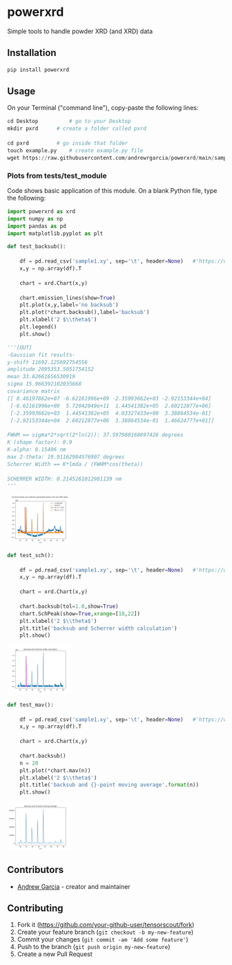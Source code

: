 # powerxrd
Simple tools to handle powder XRD (and XRD) data

## Installation

```bash
pip install powerxrd
```
## Usage
On your Terminal ("command line"), copy-paste the following lines:
```python 
cd Desktop   		# go to your Desktop
mkdir pxrd		# create a folder called pxrd

cd pxrd 		# go inside that folder
touch example.py  	# create example.py file
wget https://raw.githubusercontent.com/andrewrgarcia/powerxrd/main/sample1.xy	# download sample1.xy file
```

### Plots from tests/test_module

Code shows basic application of this module. On a blank Python file, type the following:


```python
import powerxrd as xrd
import numpy as np
import pandas as pd
import matplotlib.pyplot as plt
```

```python
def test_backsub():
    
    df = pd.read_csv('sample1.xy', sep='\t', header=None)   #'https://www.statology.org/pandas-read-text-file/'
    x,y = np.array(df).T

    chart = xrd.Chart(x,y)

    chart.emission_lines(show=True)
    plt.plot(x,y,label='no backsub')
    plt.plot(*chart.backsub(),label='backsub')
    plt.xlabel('2 $\\theta$')
    plt.legend()
    plt.show()
```


```python
'''[OUT]
-Gaussian fit results-
y-shift 11692.125692754556
amplitude 2095353.5051754152
mean 33.62661656530919
sigma 15.966392102035668
covariance matrix 
[[ 8.46197862e+07 -6.62161996e+09 -2.35993662e+03 -2.92153344e+04]
 [-6.62161996e+09  5.72042049e+11  1.44541382e+05  2.60212877e+06]
 [-2.35993662e+03  1.44541382e+05  4.03327433e+00  3.38864534e-01]
 [-2.92153344e+04  2.60212877e+06  3.38864534e-01  1.46624777e+01]]

FWHM == sigma*2*sqrt(2*ln(2)): 37.597980168697426 degrees
K (shape factor): 0.9
K-alpha: 0.15406 nm 
max 2-theta: 19.91162984576907 degrees
Scherrer Width == K*lmda / (FWHM*cos(theta))

SCHERRER WIDTH: 0.2145261012981139 nm
'''
```
<img src="https://github.com/andrewrgarcia/powerxrd/blob/main/img/Figure_1.png?raw=true" width="150" >


```python
def test_sch():
    
    df = pd.read_csv('sample1.xy', sep='\t', header=None)   #'https://www.statology.org/pandas-read-text-file/'
    x,y = np.array(df).T

    chart = xrd.Chart(x,y)

    chart.backsub(tol=1.0,show=True)
    chart.SchPeak(show=True,xrange=[18,22])
    plt.xlabel('2 $\\theta$')
    plt.title('backsub and Scherrer width calculation')
    plt.show()
```

<img src="https://github.com/andrewrgarcia/powerxrd/blob/main/img/Figure_2.png?raw=true" width="150" >



```python
def test_mav():
    
    df = pd.read_csv('sample1.xy', sep='\t', header=None)   #'https://www.statology.org/pandas-read-text-file/'
    x,y = np.array(df).T

    chart = xrd.Chart(x,y)

    chart.backsub()
    n = 20
    plt.plot(*chart.mav(n))
    plt.xlabel('2 $\\theta$')
    plt.title('backsub and {}-point moving average'.format(n))
    plt.show()
```

<img src="https://github.com/andrewrgarcia/powerxrd/blob/main/img/Figure_3.png?raw=true" width="150" >

## Contributors

- [Andrew Garcia](https://github.com/andrewrgarcia) - creator and maintainer

## Contributing

1. Fork it (<https://github.com/your-github-user/tensorscout/fork>)
2. Create your feature branch (`git checkout -b my-new-feature`)
3. Commit your changes (`git commit -am 'Add some feature'`)
4. Push to the branch (`git push origin my-new-feature`)
5. Create a new Pull Request

